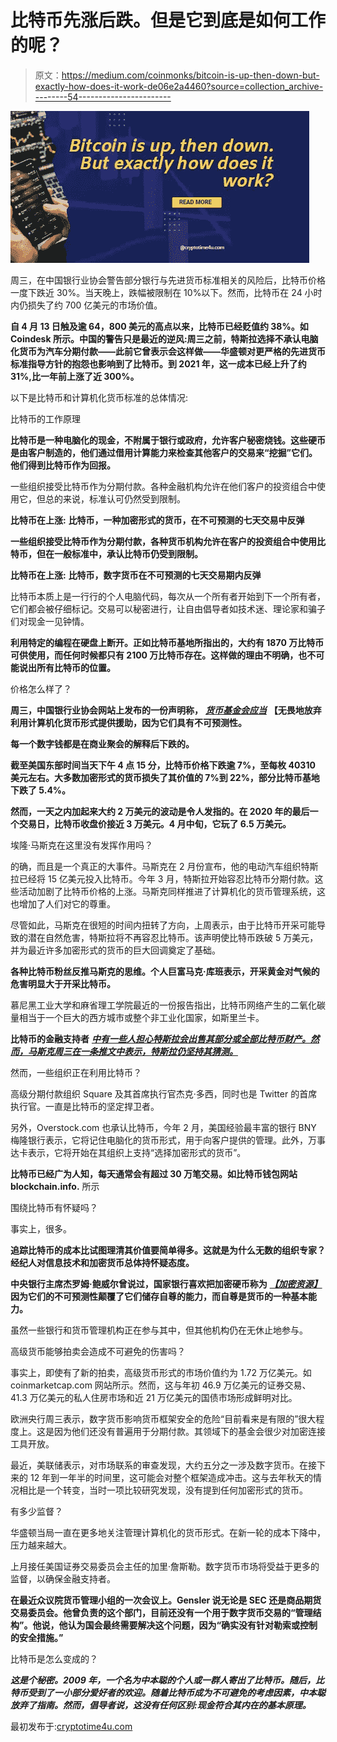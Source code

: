# 比特币先涨后跌。但是它到底是如何工作的呢？

> 原文：<https://medium.com/coinmonks/bitcoin-is-up-then-down-but-exactly-how-does-it-work-de06e2a4460?source=collection_archive---------54----------------------->

![](img/c8c0f9001e5be48a8c9fd2d8cbbf6fc2.png)

周三，在中国银行业协会警告部分银行与先进货币标准相关的风险后，比特币价格一度下跌近 30%。当天晚上，跌幅被限制在 10%以下。然而，比特币在 24 小时内仍损失了约 700 亿美元的市场价值。

**自 4 月 13 日触及逾 64，800 美元的高点以来，比特币已经贬值约 38%。如 Coindesk 所示。中国的警告只是最近的逆风:周三之前，特斯拉选择不承认电脑化货币为汽车分期付款——此前它曾表示会这样做——华盛顿对更严格的先进货币标准指导方针的抱怨也影响到了比特币。到 2021 年，这一成本已经上升了约 31%,比一年前上涨了近 300%。**

以下是比特币和计算机化货币标准的总体情况:

比特币的工作原理

**比特币是一种电脑化的现金，不附属于银行或政府，允许客户秘密烧钱。这些硬币是由客户制造的，他们通过借用计算能力来检查其他客户的交易来“挖掘”它们。他们得到比特币作为回报。**

一些组织接受比特币作为分期付款。各种金融机构允许在他们客户的投资组合中使用它，但总的来说，标准认可仍然受到限制。

**比特币在上涨:** **比特币，一种加密形式的货币，在不可预测的七天交易中反弹**

**一些组织接受比特币作为分期付款，各种货币机构允许在客户的投资组合中使用比特币，但在一般标准中，承认比特币仍受到限制。**

**比特币在上涨:** **比特币，数字货币在不可预测的七天交易期内反弹**

比特币本质上是一行行的个人电脑代码，每次从一个所有者开始到下一个所有者，它们都会被仔细标记。交易可以秘密进行，让自由倡导者如技术迷、理论家和骗子们对现金一见钟情。

**利用特定的编程在硬盘上断开。正如比特币基地所指出的，大约有 1870 万比特币可供使用，而任何时候都只有 2100 万比特币存在。这样做的理由不明确，也不可能说出所有比特币的位置。**

价格怎么样了？

**周三，中国银行业协会网站上发布的一份声明称，** [***货币基金会应当***](https://cryptotime4u.com/bitcoin-ecosystem-factors-behind-its-distribution-concentration-ownership/) **【无畏地放弃利用计算机化货币形式提供援助，因为它们具有不可预测性。**

**每一个数字钱都是在商业聚会的解释后下跌的。**

**截至美国东部时间当天下午 4 点 15 分，比特币价格下跌逾 7%，至每枚 40310 美元左右。大多数加密形式的货币损失了其价值的 7%到 22%，部分比特币基地下跌了 5.4%。**

**然而，一天之内加起来大约 2 万美元的波动是令人发指的。在 2020 年的最后一个交易日，比特币收盘价接近 3 万美元。4 月中旬，它玩了 6.5 万美元。**

埃隆·马斯克在这里没有发挥作用吗？

的确，而且是一个真正的大事件。马斯克在 2 月份宣布，他的电动汽车组织特斯拉已经将 15 亿美元投入比特币。今年 3 月，特斯拉开始容忍比特币分期付款。这些活动加剧了比特币价格的上涨。马斯克同样推进了计算机化的货币管理系统，这也增加了人们对它的尊重。

尽管如此，马斯克在很短的时间内扭转了方向，上周表示，由于比特币开采可能导致的潜在自然危害，特斯拉将不再容忍比特币。该声明使比特币跌破 5 万美元，并为最近许多加密形式的货币的巨大回调奠定了基础。

**各种比特币粉丝反推马斯克的思维。个人巨富马克·库班表示，开采黄金对气候的危害明显大于开采比特币。**

慕尼黑工业大学和麻省理工学院最近的一份报告指出，比特币网络产生的二氧化碳量相当于一个巨大的西方城市或整个非工业化国家，如斯里兰卡。

**比特币的金融支持者** [***中有一些人担心特斯拉会出售其部分或全部比特币财产。然而，马斯克周三在一条推文中表示，特斯拉仍坚持其猜测。***](https://cryptotime4u.com/is-bitcoin-safe/)

然而，一些组织正在利用比特币？

高级分期付款组织 Square 及其首席执行官杰克·多西，同时也是 Twitter 的首席执行官。一直是比特币的坚定捍卫者。

另外，Overstock.com 也承认比特币，今年 2 月，美国经验最丰富的银行 BNY 梅隆银行表示，它将记住电脑化的货币形式，用于向客户提供的管理。此外，万事达卡表示，它将开始在其组织上支持“选择加密形式的货币”。

**比特币已经广为人知，每天通常会有超过 30 万笔交易。如比特币钱包网站 blockchain.info.** 所示

围绕比特币有怀疑吗？

事实上，很多。

**追踪比特币的成本比试图理清其价值要简单得多。这就是为什么无数的组织专家？经纪人对信息技术和加密货币总体持怀疑态度。**

**中央银行主席杰罗姆·鲍威尔曾说过，国家银行喜欢把加密硬币称为** [***【加密资源】***](https://cryptotime4u.com/will-bitcoin-crack-its-bubble-and-become-valueless-in-2022/) **因为它们的不可预测性颠覆了它们储存自尊的能力，而自尊是货币的一种基本能力。**

虽然一些银行和货币管理机构正在参与其中，但其他机构仍在无休止地参与。

高级货币能够拍卖会造成不可避免的伤害吗？

事实上，即使有了新的拍卖，高级货币形式的市场价值约为 1.72 万亿美元。如 coinmarketcap.com 网站所示。然而，这与年初 46.9 万亿美元的证券交易、41.3 万亿美元的私人住房市场和近 21 万亿美元的国债市场形成鲜明对比。

欧洲央行周三表示，数字货币影响货币框架安全的危险“目前看来是有限的”很大程度上。这是因为他们还没有普遍用于分期付款。其领域下的基金会很少对加密连接工具开放。

最近，美联储表示，对市场联系的审查发现，大约五分之一涉及数字货币。在接下来的 12 年到一年半的时间里，这可能会对整个框架造成冲击。这与去年秋天的情况相比是一个转变，当时一项比较研究发现，没有提到任何加密形式的货币。

有多少监督？

华盛顿当局一直在更多地关注管理计算机化的货币形式。在新一轮的成本下降中，压力越来越大。

上月接任美国证券交易委员会主任的加里·詹斯勒。数字货币市场将受益于更多的监督，以确保金融支持者。

**在最近众议院货币管理小组的一次会议上。Gensler 说无论是 SEC 还是商品期货交易委员会。他曾负责的这个部门，目前还没有一个用于数字货币交易的“管理结构”。他说，他认为国会最终需要解决这个问题，因为“确实没有针对勒索或控制的安全措施。”**

比特币是怎么变成的？

***这是个秘密。2009 年，一个名为中本聪的个人或一群人寄出了比特币。随后，比特币受到了一小部分爱好者的欢迎。随着比特币成为不可避免的考虑因素，中本聪放弃了指南。然而，倡导者说，这没有任何区别:现金符合其内在的基本原理。***

最初发布于:[cryptotime4u.com](https://cryptotime4u.com/)
